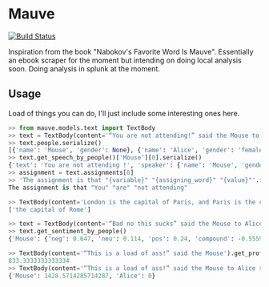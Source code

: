 # Mauve

[![Build Status](https://travis-ci.com/RobertLucey/mauve.svg?branch=master)](https://travis-ci.com/RobertLucey/mauve)

Inspiration from the book "Nabokov's Favorite Word Is Mauve".
Essentially an ebook scraper for the moment but intending on doing local analysis soon. Doing analysis in splunk at the moment.

## Usage

Load of things you can do, I'll just include some interesting ones here.

```python
>> from mauve.models.text import TextBody
>> text = TextBody(content='“You are not attending!” said the Mouse to Alice severely. “What are you thinking of?”')
>> text.people.serialize()
[{'name': 'Mouse', 'gender': None}, {'name': 'Alice', 'gender': 'female'}]
>> text.get_speech_by_people()['Mouse'][0].serialize()
{'text': 'You are not attending !', 'speaker': {'name': 'Mouse', 'gender': None}, 'inflection': 'said'}
>> assignment = text.assignments[0]
>> 'The assignment is that "{variable}" "{assigning_word}" "{value}"'.format(variable=assignment[0].text, assigning_word=assignment[1].text, value=assignment[2].text)
The assignment is that "You" "are" "not attending"

>> TextBody(content='London is the capital of Paris, and Paris is the capital of Rome').get_assignments_by('Paris')
['the capital of Rome']

>> text = TextBody(content='“Bad no this sucks” said the Mouse to Alice. Alice replied, “Happy Love”')
>> text.get_sentiment_by_people()
{'Mouse': {'neg': 0.647, 'neu': 0.114, 'pos': 0.24, 'compound': -0.5559}, 'Alice': {'neg': 0.0, 'neu': 0.0, 'pos': 1.0, 'compound': 0.836}}

>> TextBody(content='“This is a load of ass!” said the Mouse').get_profanity_score()
833.3333333333334
>> TextBody(content='“This is a load of ass!” said the Mouse to Alice severely. “That\'s rude my dude” whispered Alice').get_profanity_by_people()
{'Mouse': 1428.5714285714287, 'Alice': 0}
```
